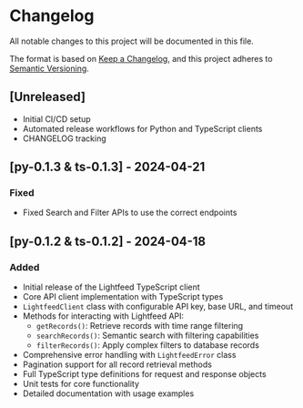 # Changelog

All notable changes to this project will be documented in this file.

The format is based on [Keep a Changelog](https://keepachangelog.com/en/1.0.0/),
and this project adheres to [Semantic Versioning](https://semver.org/spec/v2.0.0.html).

## [Unreleased]
- Initial CI/CD setup
- Automated release workflows for Python and TypeScript clients
- CHANGELOG tracking

## [py-0.1.3 & ts-0.1.3] - 2024-04-21
### Fixed
- Fixed Search and Filter APIs to use the correct endpoints 

## [py-0.1.2 & ts-0.1.2] - 2024-04-18
### Added
- Initial release of the Lightfeed TypeScript client
- Core API client implementation with TypeScript types
- `LightfeedClient` class with configurable API key, base URL, and timeout
- Methods for interacting with Lightfeed API:
  - `getRecords()`: Retrieve records with time range filtering
  - `searchRecords()`: Semantic search with filtering capabilities
  - `filterRecords()`: Apply complex filters to database records
- Comprehensive error handling with `LightfeedError` class
- Pagination support for all record retrieval methods
- Full TypeScript type definitions for request and response objects
- Unit tests for core functionality
- Detailed documentation with usage examples

